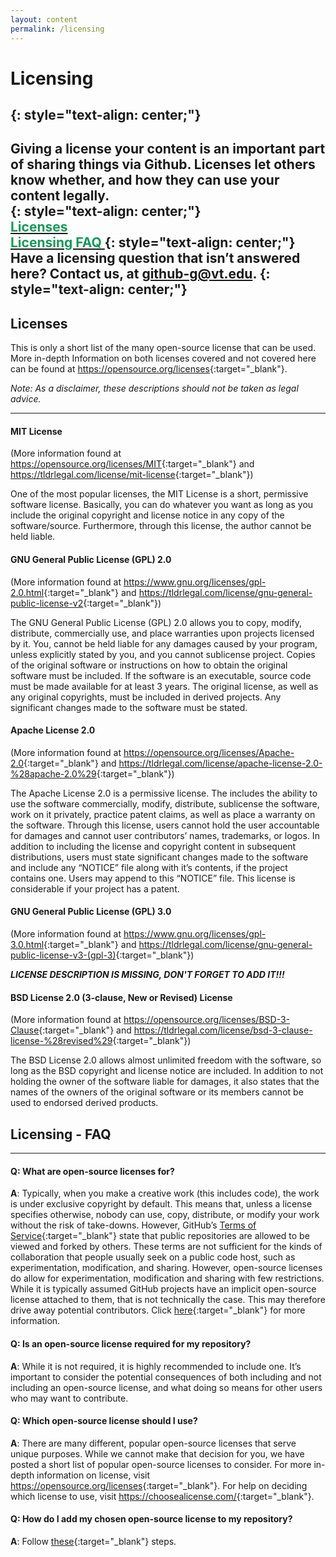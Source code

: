 ```yaml
---
layout: content
permalink: /licensing
---
```


[//]: # (Look into putting each About ... into a drop-down menu. Such that when About... text is pressed, the Q&As for that About... section are displayed. Or have anchors to each one, which can be navigated from the green About... text)


# **Licensing**
{: style="text-align: center;"}
---

Giving a license your content is an important part of sharing things via Github.  Licenses let others know whether, and how they can use your content legally.  
{: style="text-align: center;"}   
<a href= "#Licenses">
<span style= "color:#159957">Licenses</span>  
</a>
<a href="#LicensingFAQ">
<span style= "color:#159957">Licensing FAQ</span>
</a>
{: style="text-align: center;"} 
Have a licensing question that isn’t answered here? Contact us, at <github-g@vt.edu>. 
{: style="text-align: center;"} 
---


## **<a name = "Licenses" class="content-anchor"></a>Licenses**

This is only a short list of the many open-source license that can be used. More in-depth Information on both licenses covered and not covered here can be found at <https://opensource.org/licenses>{:target="_blank"}.  

_Note: As a disclaimer, these descriptions should not be taken as legal advice._  

---

#### **MIT License**  
(More information found at <https://opensource.org/licenses/MIT>{:target="_blank"} and <https://tldrlegal.com/license/mit-license>{:target="_blank"})  

One of the most popular licenses, the MIT License is a short, permissive software license. Basically, you can do whatever you want as long as you include the original copyright and license notice in any copy of the software/source. Furthermore, through this license, the author cannot be held liable. 

#### **GNU General Public License (GPL) 2.0**  
(More information found at <https://www.gnu.org/licenses/gpl-2.0.html>{:target="_blank"} and <https://tldrlegal.com/license/gnu-general-public-license-v2>{:target="_blank"})

The GNU General Public License (GPL) 2.0 allows you to copy, modify, distribute, commercially use, and place warranties upon projects licensed by it. You, cannot be held liable for any damages caused by your program, unless explicitly stated by you, and you cannot sublicense project. Copies of the original software or instructions on how to obtain the original software must be included. If the software is an executable, source code must be made available for at least 3 years. The original license, as well as any original copyrights, must be included in derived projects. Any significant changes made to the software must be stated.

#### **Apache License 2.0**  
(More information found at <https://opensource.org/licenses/Apache-2.0>{:target="_blank"} and <https://tldrlegal.com/license/apache-license-2.0-%28apache-2.0%29>{:target="_blank"})

The Apache License 2.0 is a permissive license. The includes the ability to use the software commercially, modify, distribute, sublicense the software, work on it privately, practice patent claims, as well as place a warranty on the software. Through this license, users cannot hold the user accountable for damages and cannot user contributors’ names, trademarks, or logos. In addition to including the license and copyright content in subsequent distributions, users must state significant changes made to the software and include any “NOTICE” file along with it’s contents, if the project contains one. Users may append to this “NOTICE” file. This license is considerable if your project has a patent.

#### **GNU General Public License (GPL) 3.0**  
(More information found at <https://www.gnu.org/licenses/gpl-3.0.html>{:target="_blank"} and <https://tldrlegal.com/license/gnu-general-public-license-v3-(gpl-3)>{:target="_blank"})
	
**_LICENSE DESCRIPTION IS MISSING, DON'T FORGET TO ADD IT!!!_**


#### **BSD License 2.0 (3-clause, New or Revised) License**  
(More information found at <https://opensource.org/licenses/BSD-3-Clause>{:target="_blank"} and <https://tldrlegal.com/license/bsd-3-clause-license-%28revised%29>{:target="_blank"})

The BSD License 2.0 allows almost unlimited freedom with the software, so long as the BSD copyright and license notice are included. In addition to not holding the owner of the software liable for damages, it also states that the names of the owners of the original software or its members cannot be used to endorsed derived products.


## **<a name="LicensingFAQ" class="content-anchor"></a>Licensing - FAQ**
---

#### **Q**: What are open-source licenses for?  
**A**: Typically, when you make a creative work (this includes code), the work is under exclusive copyright by default. This means that, unless a license specifies otherwise, nobody can use, copy, distribute, or modify your work without the risk of take-downs.  However, GitHub’s [Terms of Service](https://help.github.com/articles/github-terms-of-service/){:target="_blank"} state that public repositories are allowed to be viewed and forked by others.  These terms are not sufficient for the kinds of collaboration that people usually seek on a public code host, such as experimentation, modification, and sharing.  However, open-source licenses do allow for experimentation, modification and sharing with few restrictions.  While it is typically assumed GitHub projects have an implicit open-source license attached to them, that is not technically the case. This may therefore drive away potential contributors. Click [here](https://choosealicense.com/no-license/){:target="_blank"} for more information.

#### **Q**: Is an open-source license required for my repository?  
**A**: While it is not required, it is highly recommended to include one. It’s important to consider the potential consequences of both including and not including an open-source license, and what doing so means for other users who may want to contribute.

#### **Q**: Which open-source license should I use?  
**A**: There are many different, popular open-source licenses that serve unique purposes. While we cannot make that decision for you, we have posted a short list of popular open-source licenses to consider. For more in-depth information on license, visit <https://opensource.org/licenses>{:target="_blank"}. For help on deciding which license to use, visit <https://choosealicense.com/>{:target="_blank"}.

#### **Q**: How do I add my chosen open-source license to my repository?  
**A**: Follow [these](https://help.github.com/articles/adding-a-license-to-a-repository/){:target="_blank"} steps.
